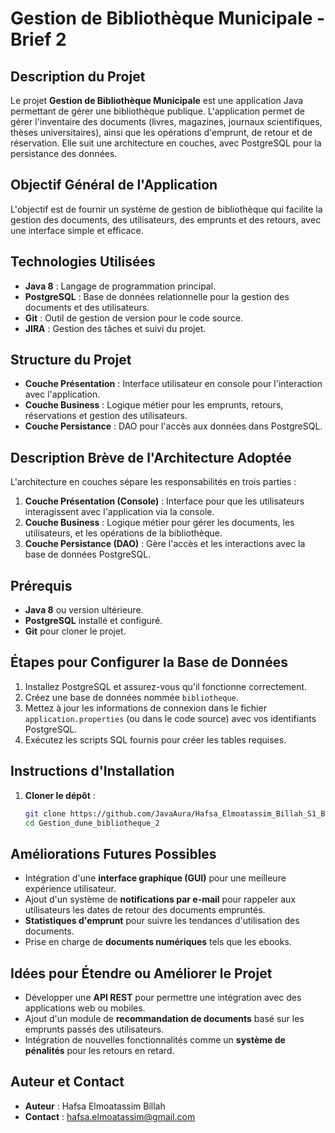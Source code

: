 # Gestion de Bibliothèque Municipale - Brief 2

## Description du Projet

Le projet **Gestion de Bibliothèque Municipale** est une application Java permettant de gérer une bibliothèque publique. L'application permet de gérer l'inventaire des documents (livres, magazines, journaux scientifiques, thèses universitaires), ainsi que les opérations d'emprunt, de retour et de réservation. Elle suit une architecture en couches, avec PostgreSQL pour la persistance des données.

## Objectif Général de l'Application

L'objectif est de fournir un système de gestion de bibliothèque qui facilite la gestion des documents, des utilisateurs, des emprunts et des retours, avec une interface simple et efficace.

## Technologies Utilisées

- **Java 8** : Langage de programmation principal.
- **PostgreSQL** : Base de données relationnelle pour la gestion des documents et des utilisateurs.
- **Git** : Outil de gestion de version pour le code source.
- **JIRA** : Gestion des tâches et suivi du projet.

## Structure du Projet

- **Couche Présentation** : Interface utilisateur en console pour l'interaction avec l'application.
- **Couche Business** : Logique métier pour les emprunts, retours, réservations et gestion des utilisateurs.
- **Couche Persistance** : DAO pour l'accès aux données dans PostgreSQL.

## Description Brève de l'Architecture Adoptée

L'architecture en couches sépare les responsabilités en trois parties :
1. **Couche Présentation (Console)** : Interface pour que les utilisateurs interagissent avec l'application via la console.
2. **Couche Business** : Logique métier pour gérer les documents, les utilisateurs, et les opérations de la bibliothèque.
3. **Couche Persistance (DAO)** : Gère l'accès et les interactions avec la base de données PostgreSQL.

## Prérequis

- **Java 8** ou version ultérieure.
- **PostgreSQL** installé et configuré.
- **Git** pour cloner le projet.

## Étapes pour Configurer la Base de Données

1. Installez PostgreSQL et assurez-vous qu'il fonctionne correctement.
2. Créez une base de données nommée `bibliotheque`.
3. Mettez à jour les informations de connexion dans le fichier `application.properties` (ou dans le code source) avec vos identifiants PostgreSQL.
4. Exécutez les scripts SQL fournis pour créer les tables requises.

## Instructions d'Installation

1. **Cloner le dépôt** :
   ```bash
   git clone https://github.com/JavaAura/Hafsa_Elmoatassim_Billah_S1_B2_Library_System_V2
   cd Gestion_dune_bibliotheque_2

## Améliorations Futures Possibles

- Intégration d'une **interface graphique (GUI)** pour une meilleure expérience utilisateur.
- Ajout d'un système de **notifications par e-mail** pour rappeler aux utilisateurs les dates de retour des documents empruntés.
- **Statistiques d'emprunt** pour suivre les tendances d'utilisation des documents.
- Prise en charge de **documents numériques** tels que les ebooks.

## Idées pour Étendre ou Améliorer le Projet

- Développer une **API REST** pour permettre une intégration avec des applications web ou mobiles.
- Ajout d'un module de **recommandation de documents** basé sur les emprunts passés des utilisateurs.
- Intégration de nouvelles fonctionnalités comme un **système de pénalités** pour les retours en retard.

## Auteur et Contact

- **Auteur** : Hafsa Elmoatassim Billah
- **Contact** : [hafsa.elmoatassim@gmail.com](mailto:hafsa.elmoatassim@gmail.com)